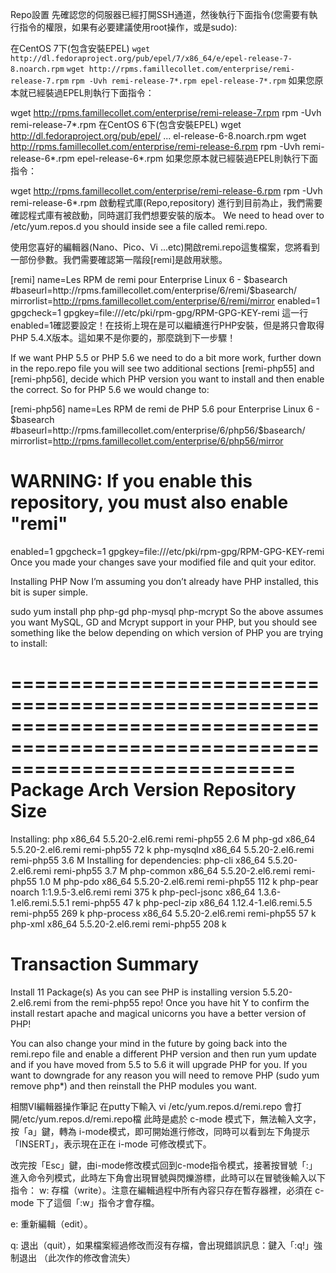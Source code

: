 Repo設置
先確認您的伺服器已經打開SSH通道，然後執行下面指令(您需要有執行指令的權限，如果有必要建議使用root操作，或是sudo):

在CentOS 7下(包含安裝EPEL)
`wget http://dl.fedoraproject.org/pub/epel/7/x86_64/e/epel-release-7-8.noarch.rpm`
`wget http://rpms.famillecollet.com/enterprise/remi-release-7.rpm`
`rpm -Uvh remi-release-7*.rpm epel-release-7*.rpm`
如果您原本就已經裝過EPEL則執行下面指令：

wget http://rpms.famillecollet.com/enterprise/remi-release-7.rpm
rpm -Uvh remi-release-7*.rpm
在CentOS 6下(包含安裝EPEL)
wget http://dl.fedoraproject.org/pub/epel/ ... el-release-6-8.noarch.rpm
wget http://rpms.famillecollet.com/enterprise/remi-release-6.rpm
rpm -Uvh remi-release-6*.rpm epel-release-6*.rpm
如果您原本就已經裝過EPEL則執行下面指令：

wget http://rpms.famillecollet.com/enterprise/remi-release-6.rpm
rpm -Uvh remi-release-6*.rpm
啟動程式庫(Repo,repository)
進行到目前為止，我們需要確認程式庫有被啟動，同時選訂我們想要安裝的版本。 We need to head over to /etc/yum.repos.d you should inside see a file called remi.repo.

使用您喜好的編輯器(Nano、Pico、Vi ...etc)開啟remi.repo這隻檔案，您將看到一部份參數。我們需要確認第一階段[remi]是啟用狀態。

[remi]
name=Les RPM de remi pour Enterprise Linux 6 - $basearch
#baseurl=http://rpms.famillecollet.com/enterprise/6/remi/$basearch/
mirrorlist=http://rpms.famillecollet.com/enterprise/6/remi/mirror
enabled=1
gpgcheck=1
gpgkey=file:///etc/pki/rpm-gpg/RPM-GPG-KEY-remi
這一行enabled=1確認要設定！在技術上現在是可以繼續進行PHP安裝，但是將只會取得PHP 5.4.X版本。這如果不是你要的，那麼跳到下一步驟！

If we want PHP 5.5 or PHP 5.6 we need to do a bit more work, further down in the repo.repo file you will see two additional sections [remi-php55] and [remi-php56], decide which PHP version you want to install and then enable the correct. So for PHP 5.6 we would change to:

[remi-php56]
name=Les RPM de remi de PHP 5.6 pour Enterprise Linux 6 - $basearch
#baseurl=http://rpms.famillecollet.com/enterprise/6/php56/$basearch/
mirrorlist=http://rpms.famillecollet.com/enterprise/6/php56/mirror
# WARNING: If you enable this repository, you must also enable "remi"
enabled=1
gpgcheck=1
gpgkey=file:///etc/pki/rpm-gpg/RPM-GPG-KEY-remi
Once you made your changes save your modified file and quit your editor.

Installing PHP
Now I’m assuming you don’t already have PHP installed, this bit is super simple.

sudo yum install php php-gd php-mysql php-mcrypt
So the above assumes you want MySQL, GD and Mcrypt support in your PHP, but you should see something like the below depending on which version of PHP you are trying to install:

================================================================================================================================
 Package                        Arch                   Version                                 Repository                  Size
================================================================================================================================
Installing:
 php                            x86_64                 5.5.20-2.el6.remi                       remi-php55                 2.6 M
 php-gd                         x86_64                 5.5.20-2.el6.remi                       remi-php55                  72 k
 php-mysqlnd                    x86_64                 5.5.20-2.el6.remi                       remi-php55                 3.6 M
Installing for dependencies:
 php-cli                        x86_64                 5.5.20-2.el6.remi                       remi-php55                 3.7 M
 php-common                     x86_64                 5.5.20-2.el6.remi                       remi-php55                 1.0 M
 php-pdo                        x86_64                 5.5.20-2.el6.remi                       remi-php55                 112 k
 php-pear                       noarch                 1:1.9.5-3.el6.remi                      remi                       375 k
 php-pecl-jsonc                 x86_64                 1.3.6-1.el6.remi.5.5.1                  remi-php55                  47 k
 php-pecl-zip                   x86_64                 1.12.4-1.el6.remi.5.5                   remi-php55                 269 k
 php-process                    x86_64                 5.5.20-2.el6.remi                       remi-php55                  57 k
 php-xml                        x86_64                 5.5.20-2.el6.remi                       remi-php55                 208 k

Transaction Summary
================================================================================================================================
Install      11 Package(s)
As you can see PHP is installing version 5.5.20-2.el6.remi from the remi-php55 repo! Once you have hit Y to confirm the install restart apache and magical unicorns you have a better version of PHP!

You can also change your mind in the future by going back into the remi.repo file and enable a different PHP version and then run yum update and if you have moved from 5.5 to 5.6 it will upgrade PHP for you. If you want to downgrade for any reason you will need to remove PHP (sudo yum remove php*) and then reinstall the PHP modules you want.

相關VI編輯器操作筆記
在putty下輸入
vi /etc/yum.repos.d/remi.repo
會打開/etc/yum.repos.d/remi.repo檔
此時是處於 c-mode 模式下，無法輸入文字，按「a」鍵，轉為 i-mode模式，即可開始進行修改，同時可以看到左下角提示「INSERT」，表示現在正在 i-mode 可修改模式下。

改完按「Esc」鍵，由i-mode修改模式回到c-mode指令模式，接著按冒號「:」進入命令列模式，此時左下角會出現冒號與閃爍游標，此時可以在冒號後輸入以下指令：
w: 存檔（write）。注意在編輯過程中所有內容只存在暫存器裡，必須在 c-mode 下了這個「:w」指令才會存檔。

e: 重新編輯（edit）。

q: 退出（quit），如果檔案經過修改而沒有存檔，會出現錯誤訊息：鍵入「:q!」強制退出 （此次作的修改會流失）